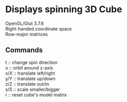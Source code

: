 Displays spinning 3D Cube
=========================
OpenGL/Glut 3.7.6  
Right-handed coordinate space  
Row-major matrices
 
Commands 
--------
t :: change spin direction  
o :: orbit around z-axis  
x/X :: translate left/right  
y/Y :: translate up/down  
z/Z :: translate out/in  
s/S :: scale smaller/bigger  
r :: reset cube's model matrix  
